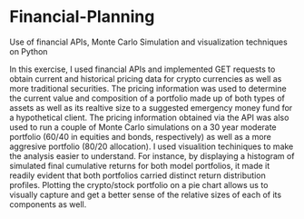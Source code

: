 # Financial-Planning
Use of financial APIs, Monte Carlo Simulation and visualization techniques on Python

In this exercise, I used financial APIs and implemented GET requests to obtain current and historical pricing data for crypto currencies as well as more traditional securities. The pricing information was used to determine the current value and composition of a portfolio made up of both types of assets as well as its realtive size to a suggested emergency money fund for a hypothetical client. The pricing information obtained via the API was also used to run a couple of Monte Carlo simulations on a 30 year moderate portfolio (60/40 in equities and bonds, respectively) as well as a more aggresive portfolio (80/20 allocation). I used visualition techiniques to make the analysis easier to understand. For instance, by displaying a histogram of simulated final cumulative returns for both model portfolios, it made it readily evident that both portfolios carried distinct return distribution profiles. Plotting the crypto/stock portfolio on a pie chart allows us to visually capture and get a better sense of the relative sizes of each of its components as well.
